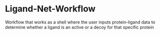 # Ligand-Net-Workflow
Workflow that works as a shell where the user inputs protein-ligand data to determine whether a ligand is an active or a decoy for that specific protein
